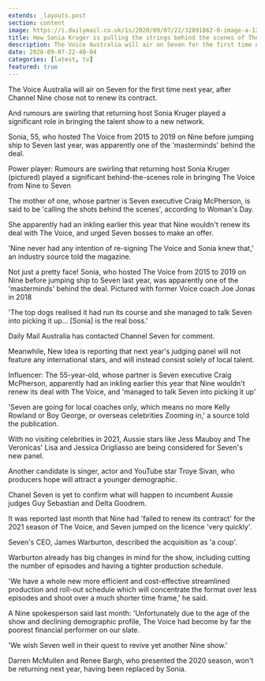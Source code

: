 ```yaml
---
extends: _layouts.post
section: content
image: https://i.dailymail.co.uk/1s/2020/09/07/22/32891862-0-image-a-12_1599514314685.jpg 
title: How Sonia Kruger is pulling the strings behind the scenes of The Voice 
description: The Voice Australia will air on Seven for the first time next year, after Channel Nine chose not to renew its contract. 
date: 2020-09-07-22-40-04 
categories: [latest, tv] 
featured: true 
--- 
```

The Voice Australia will air on Seven for the first time next year, after Channel Nine chose not to renew its contract.

And rumours are swirling that returning host Sonia Kruger played a significant role in bringing the talent show to a new network.

Sonia, 55, who hosted The Voice from 2015 to 2019 on Nine before jumping ship to Seven last year, was apparently one of the 'masterminds' behind the deal.

Power player: Rumours are swirling that returning host Sonia Kruger (pictured) played a significant behind-the-scenes role in bringing The Voice from Nine to Seven

The mother of one, whose partner is Seven executive Craig McPherson, is said to be 'calling the shots behind the scenes', according to Woman's Day.

She apparently had an inkling earlier this year that Nine wouldn't renew its deal with The Voice, and urged Seven bosses to make an offer.

'Nine never had any intention of re-signing The Voice and Sonia knew that,' an industry source told the magazine.

Not just a pretty face! Sonia, who hosted The Voice from 2015 to 2019 on Nine before jumping ship to Seven last year, was apparently one of the 'masterminds' behind the deal. Pictured with former Voice coach Joe Jonas in 2018

'The top dogs realised it had run its course and she managed to talk Seven into picking it up... [Sonia] is the real boss.'

Daily Mail Australia has contacted Channel Seven for comment.

Meanwhile, New Idea is reporting that next year's judging panel will not feature any international stars, and will instead consist solely of local talent.

Influencer: The 55-year-old, whose partner is Seven executive Craig McPherson, apparently had an inkling earlier this year that Nine wouldn't renew its deal with The Voice, and 'managed to talk Seven into picking it up'

'Seven are going for local coaches only, which means no more Kelly Rowland or Boy George, or overseas celebrities Zooming in,' a source told the publication.

With no visiting celebrities in 2021, Aussie stars like Jess Mauboy and The Veronicas' Lisa and Jessica Origliasso are being considered for Seven's new panel.

Another candidate is singer, actor and YouTube star Troye Sivan, who producers hope will attract a younger demographic.

Chanel Seven is yet to confirm what will happen to incumbent Aussie judges Guy Sebastian and Delta Goodrem.

It was reported last month that Nine had 'failed to renew its contract' for the 2021 season of The Voice, and Seven jumped on the licence 'very quickly'. 

Seven's CEO, James Warburton, described the acquisition as 'a coup'.

Warburton already has big changes in mind for the show, including cutting the number of episodes and having a tighter production schedule.

'We have a whole new more efficient and cost-effective streamlined production and roll-out schedule which will concentrate the format over less episodes and shoot over a much shorter time frame,' he said.

A Nine spokesperson said last month: 'Unfortunately due to the age of the show and declining demographic profile, The Voice had become by far the poorest financial performer on our slate.

'We wish Seven well in their quest to revive yet another Nine show.'

Darren McMullen and Renee Bargh, who presented the 2020 season, won't be returning next year, having been replaced by Sonia.

